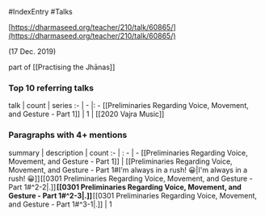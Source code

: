 #IndexEntry #Talks

[https://dharmaseed.org/teacher/210/talk/60865/](https://dharmaseed.org/teacher/210/talk/60865/)

(17 Dec. 2019)

part of [[Practising the Jhānas]]

### Top 10 referring talks
talk | count | series
:- | - |: -
[[Preliminaries Regarding Voice, Movement, and Gesture - Part 1]] | 1 | [[2020 Vajra Music]]

### Paragraphs with 4+ mentions
summary | description | count
:- | : - | -
[[Preliminaries Regarding Voice, Movement, and Gesture - Part 1]] | [[Preliminaries Regarding Voice, Movement, and Gesture - Part 1#I'm always in a rush! 😀\|I'm always in a rush! 😀]] [[0301 Preliminaries Regarding Voice, Movement, and Gesture - Part 1#^2-2\|.]] **[[0301 Preliminaries Regarding Voice, Movement, and Gesture - Part 1#^2-3\|.]]** [[0301 Preliminaries Regarding Voice, Movement, and Gesture - Part 1#^3-1\|.]] | 1

